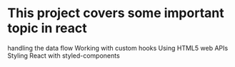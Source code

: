 # This project covers some important topic in react

handling the data flow
Working with custom hooks
Using HTML5 web APIs
Styling React with styled-components
